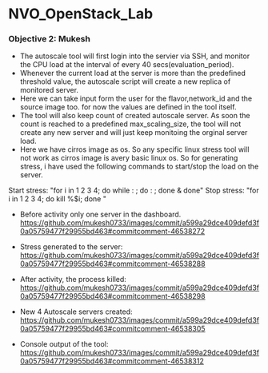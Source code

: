 # NVO_OpenStack_Lab

### Objective 2: Mukesh
  - The autoscale tool will first login into the servier via SSH, and monitor the CPU load at the interval of every 40 secs(evaluation_period). 
  - Whenever the current load at the server is more than the predefined threshold value, the autoscale script will create a new replica of monitored server. 
  - Here we can take input form the user for the flavor,network_id and the source image too. for now the values are defined in the tool itself. 
  - The tool will also keep count of created autoscale server. As soon the count is reached to a predefined max_scaling_size, the tool will not create any new server and will just     keep monitoing the orginal server load.
  - Here we have cirros image as os. So any specific linux stress tool will not work as cirros image is avery basic linux os. So for generating stress, i have used the following       commands to start/stop the load on the server.

  Start stress: "for i in 1 2 3 4; do while : ; do : ; done & done"
  Stop stress:  "for i in 1 2 3 4; do kill %$i; done "
  
  -	Before activity only one server in the dashboard.
    https://github.com/mukesh0733/images/commit/a599a29dce409defd3f0a05759477f29955bd463#commitcomment-46538272
  
  - Stress generated to the server:
  https://github.com/mukesh0733/images/commit/a599a29dce409defd3f0a05759477f29955bd463#commitcomment-46538288
  
  - After activity, the process killed:
 https://github.com/mukesh0733/images/commit/a599a29dce409defd3f0a05759477f29955bd463#commitcomment-46538298

  - New 4 Autoscale servers created:
  https://github.com/mukesh0733/images/commit/a599a29dce409defd3f0a05759477f29955bd463#commitcomment-46538305
  
  -	Console output of the tool:
  https://github.com/mukesh0733/images/commit/a599a29dce409defd3f0a05759477f29955bd463#commitcomment-46538312  
